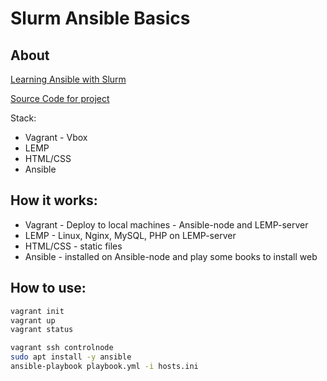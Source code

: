 # Slurm Ansible Basics

## About

[Learning Ansible with Slurm](https://edu.slurm.io/courses/ansible-basics)

[Source Code for project](https://github.com/Slurmio/ansible_base.git)

Stack:
- Vagrant - Vbox
- LEMP
- HTML/CSS
- Ansible

## How it works:

- Vagrant - Deploy to local machines - Ansible-node and LEMP-server
- LEMP - Linux, Nginx, MySQL, PHP on LEMP-server
- HTML/CSS - static files
- Ansible - installed on Ansible-node and play some books to install web

## How to use:
```bash
vagrant init
vagrant up
vagrant status

vagrant ssh controlnode
sudo apt install -y ansible
ansible-playbook playbook.yml -i hosts.ini
```


